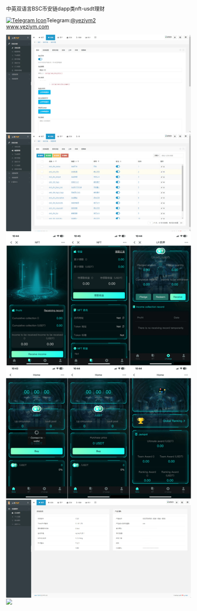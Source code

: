 中英双语言BSC币安链dapp类nft-usdt理财<p dir="auto"><a target="_blank" rel="noopener noreferrer nofollow" href="https://camo.githubusercontent.com/d614d90677fbc2e34c7c62ebc68c82379d87a57c4beaf05af65fec7ba6b72e36/68747470733a2f2f63646e2d69636f6e732d706e672e666c617469636f6e2e636f6d2f3531322f323131312f323131313634362e706e67"><img src="https://camo.githubusercontent.com/d614d90677fbc2e34c7c62ebc68c82379d87a57c4beaf05af65fec7ba6b72e36/68747470733a2f2f63646e2d69636f6e732d706e672e666c617469636f6e2e636f6d2f3531322f323131312f323131313634362e706e67" alt="Telegram Icon" style="width: 16px; max-width: 100%;" data-canonical-src="https://cdn-icons-png.flaticon.com/512/2111/2111646.png"></a>Telegram:<a href="https://t.me/yeziym2" rel="nofollow">@yeziym2</a><br><a href="https://www.yeziym.com/">www.yeziym.com</a></p><img src="https://github.com/yeziym/q2lcKlinmY/blob/main/oI1BW.png"><img src="https://github.com/yeziym/q2lcKlinmY/blob/main/f1xTu.png"><img src="https://github.com/yeziym/q2lcKlinmY/blob/main/FzNUM.png"><img src="https://github.com/yeziym/q2lcKlinmY/blob/main/pbRZk.png"><img src="https://github.com/yeziym/q2lcKlinmY/blob/main/ws92L.png"><img src="https://github.com/yeziym/q2lcKlinmY/blob/main/u2a8G.png">